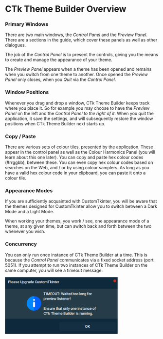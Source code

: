 # CTk Theme Builder Overview

### Primary Windows
There are two main windows, the *Control Panel* and the *Preview Panel*. There are a sections in the guide, which cover these panels as well as other dialogues.

The job of the *Control Panel* is to present the controls, giving you the means to create and manage the appearance of your theme. 

The *Preview Panel* appears when a theme has been opened and remains when you switch from one theme to another. Once opened the *Preview Panel* only closes, when you *Quit* via the *Control Panel*.

### Window Positions
Whenever you drag and drop a window, CTk Theme Builder keeps track where you place it. So for example you may choose to have the *Preview Panel* on the left and the *Control Panel to the right of it*. When you quit the application, it save the settings, and will subsequently restore the window positions when CTk Theme Builder next starts up.

### Copy / Paste
There are various sets of colour tiles, presented by the application. These appear in the control panel as well as the Colour Harmonics Panel (you will learn about this one later). You can copy and paste hex colour codes (#rrggbb), between these. You can even copy hex colour codes based on searches on the Web, and / or by using colour samplers. As long as you have a valid hex colour code in your clipboard, you can paste it onto a colour tile.

### Appearance Modes
If you are sufficiently acquainted with CustomTkinter, you will be aware that the themes designed for CustomTkinter allow you to switch between a Dark Mode and a Light Mode.

When working your themes, you work / see, one appearance mode of a theme, at any given time, but can switch back and forth between the two whenever you wish.

### Concurrency
You can only run once instance of CTk Theme Builder at a time. This is because the *Control Panel* communicates via a fixed socket address (port 5051). If you attempt to run two instances of CTk Theme Builder on the same computer, you will see a timeout message:

![timeout](timeout.png)
